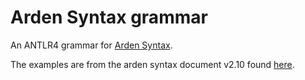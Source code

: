 # Arden Syntax grammar

An ANTLR4 grammar for [Arden Syntax](http://www.hl7.org/special/Committees/arden/index.cfm).

The examples are from the arden syntax document v2.10 found [here](http://www.hl7.org/implement/standards/product_brief.cfm?product_id=372).